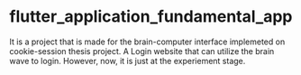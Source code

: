 # flutter_application_fundamental_app

It is a project that is made for the brain-computer interface implemeted on cookie-session thesis project. 
A Login website that can utilize the brain wave to login. However, now, it is just at the experiement stage. 
